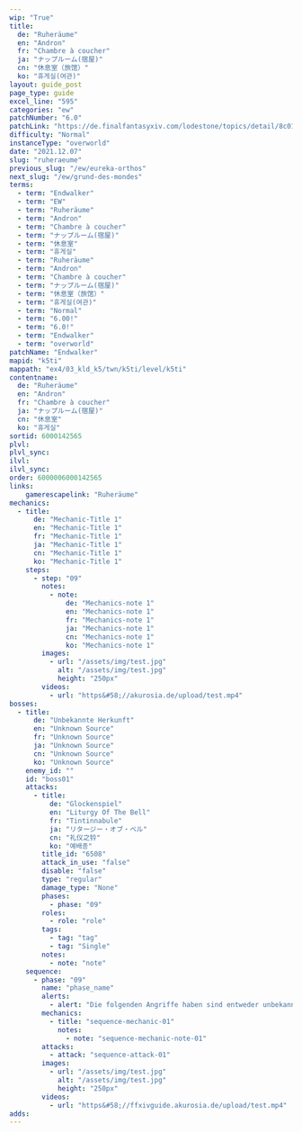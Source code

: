 ```yaml
---
wip: "True"
title:
  de: "Ruheräume"
  en: "Andron"
  fr: "Chambre à coucher"
  ja: "ナップルーム(宿屋)"
  cn: "休息室（旅馆）"
  ko: "휴게실(여관)"
layout: guide_post
page_type: guide
excel_line: "595"
categories: "ew"
patchNumber: "6.0"
patchLink: "https://de.finalfantasyxiv.com/lodestone/topics/detail/8c0146ce7f89035f0f27dcad1edcf30d3037fcf5"
difficulty: "Normal"
instanceType: "overworld"
date: "2021.12.07"
slug: "ruheraeume"
previous_slug: "/ew/eureka-orthos"
next_slug: "/ew/grund-des-mondes"
terms:
  - term: "Endwalker"
  - term: "EW"
  - term: "Ruheräume"
  - term: "Andron"
  - term: "Chambre à coucher"
  - term: "ナップルーム(宿屋)"
  - term: "休息室"
  - term: "휴게실"
  - term: "Ruheräume"
  - term: "Andron"
  - term: "Chambre à coucher"
  - term: "ナップルーム(宿屋)"
  - term: "休息室（旅馆）"
  - term: "휴게실(여관)"
  - term: "Normal"
  - term: "6.00!"
  - term: "6.0!"
  - term: "Endwalker"
  - term: "overworld"
patchName: "Endwalker"
mapid: "k5ti"
mappath: "ex4/03_kld_k5/twn/k5ti/level/k5ti"
contentname:
  de: "Ruheräume"
  en: "Andron"
  fr: "Chambre à coucher"
  ja: "ナップルーム(宿屋)"
  cn: "休息室"
  ko: "휴게실"
sortid: 6000142565
plvl: 
plvl_sync: 
ilvl: 
ilvl_sync: 
order: 6000006000142565
links:
    gamerescapelink: "Ruheräume"
mechanics:
  - title:
      de: "Mechanic-Title 1"
      en: "Mechanic-Title 1"
      fr: "Mechanic-Title 1"
      ja: "Mechanic-Title 1"
      cn: "Mechanic-Title 1"
      ko: "Mechanic-Title 1"
    steps:
      - step: "09"
        notes:
          - note:
              de: "Mechanics-note 1"
              en: "Mechanics-note 1"
              fr: "Mechanics-note 1"
              ja: "Mechanics-note 1"
              cn: "Mechanics-note 1"
              ko: "Mechanics-note 1"
        images:
          - url: "/assets/img/test.jpg"
            alt: "/assets/img/test.jpg"
            height: "250px"
        videos:
          - url: "https&#58;//akurosia.de/upload/test.mp4"
bosses:
  - title:
      de: "Unbekannte Herkunft"
      en: "Unknown Source"
      fr: "Unknown Source"
      ja: "Unknown Source"
      cn: "Unknown Source"
      ko: "Unknown Source"
    enemy_id: ""
    id: "boss01"
    attacks:
      - title:
          de: "Glockenspiel"
          en: "Liturgy Of The Bell"
          fr: "Tintinnabule"
          ja: "リタージー・オブ・ベル"
          cn: "礼仪之铃"
          ko: "예배종"
        title_id: "6508"
        attack_in_use: "false"
        disable: "false"
        type: "regular"
        damage_type: "None"
        phases:
          - phase: "09"
        roles:
          - role: "role"
        tags:
          - tag: "tag"
          - tag: "Single"
        notes:
          - note: "note"
    sequence:
      - phase: "09"
        name: "phase_name"
        alerts:
          - alert: "Die folgenden Angriffe haben sind entweder unbekannt oder haben keine klare Herkunft"
        mechanics:
          - title: "sequence-mechanic-01"
            notes:
              - note: "sequence-mechanic-note-01"
        attacks:
          - attack: "sequence-attack-01"
        images:
          - url: "/assets/img/test.jpg"
            alt: "/assets/img/test.jpg"
            height: "250px"
        videos:
          - url: "https&#58;//ffxivguide.akurosia.de/upload/test.mp4"
adds:
---
```

